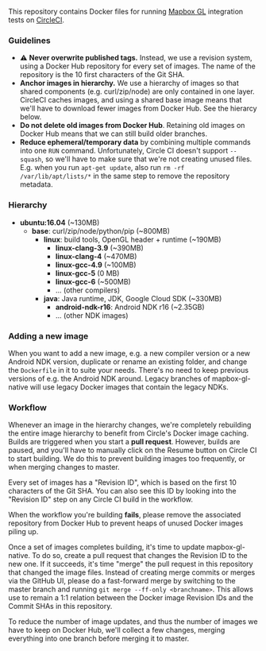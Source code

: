 This repository contains Docker files for running [Mapbox GL](https://github.com/mapbox/mapbox-gl-native) integration tests on [CircleCI](https://circleci.com/gh/mapbox/mapbox-gl-native).



### Guidelines

* ⚠️ **Never overwrite published tags.** Instead, we use a revision system, using a Docker Hub repository for every set of images. The name of the repository is the 10 first characters of the Git SHA.
* **Anchor images in hierarchy.** We use a hierarchy of images so that shared components (e.g. curl/zip/node) are only contained in one layer. CircleCI caches images, and using a shared base image means that we'll have to download fewer images from Docker Hub. See the hierarcy below.
* **Do not delete old images from Docker Hub**. Retaining old images on Docker Hub means that we can still build older branches.
* **Reduce ephemeral/temporary data** by combining multiple commands into one `RUN` command. Unfortunately, Circle CI doesn't support `--squash`, so we'll have to make sure that we're not creating unused files. E.g. when you run `apt-get update`, also run `rm -rf /var/lib/apt/lists/*` in the same step to remove the repository metadata.



### Hierarchy

* **ubuntu:16.04** (~130MB)
  * **base**:  curl/zip/node/python/pip (~800MB)
    * **linux**: build tools, OpenGL header + runtime (~190MB)
      * **linux-clang-3.9** (~390MB)
      * **linux-clang-4** (~470MB)
      * **linux-gcc-4.9** (~100MB)
      * **linux-gcc-5** (0 MB)
      * **linux-gcc-6** (~500MB)
      * ... (other compilers)
    * **java**: Java runtime, JDK, Google Cloud SDK (~330MB)
      * **android-ndk-r16**: Android NDK r16 (~2.35GB)
      * ... (other NDK images)



### Adding a new image

When you want to add a new image, e.g. a new compiler version or a new Android NDK version, duplicate or rename an existing folder, and change the `Dockerfile` in it to suite your needs. There's no need to keep previous versions of e.g. the Android NDK around. Legacy branches of mapbox-gl-native will use legacy Docker images that contain the legacy NDKs.

### Workflow

Whenever an image in the hierarchy changes, we're completely rebuilding the entire image hierarchy to benefit from Circle's Docker image caching. Builds are triggered when you start a **pull request**. However, builds are paused, and you'll have to manually click on the Resume button on Circle CI to start building. We do this to prevent building images too frequently, or when merging changes to master.

Every set of images has a "Revision ID", which is based on the first 10 characters of the Git SHA. You can also see this ID by looking into the "Revision ID" step on any Circle CI build in the workflow.

When the workflow you're building **fails**, please remove the associated repository from Docker Hub to prevent heaps of unused Docker images piling up.

Once a set of images completes building, it's time to update mapbox-gl-native. To do so, create a pull request that changes the Revision ID to the new one. If it succeeds, it's time "merge" the pull request in this repository that changed the image files. Instead of creating merge commits or merges via the GitHub UI, please do a fast-forward merge by switching to the master branch and running `git merge --ff-only <branchname>`. This allows use to remain a 1:1 relation between the Docker image Revision IDs and the Commit SHAs in this repository.

To reduce the number of image updates, and thus the number of images we have to keep on Docker Hub, we'll collect a few changes, merging everything into one branch before merging it to master.
